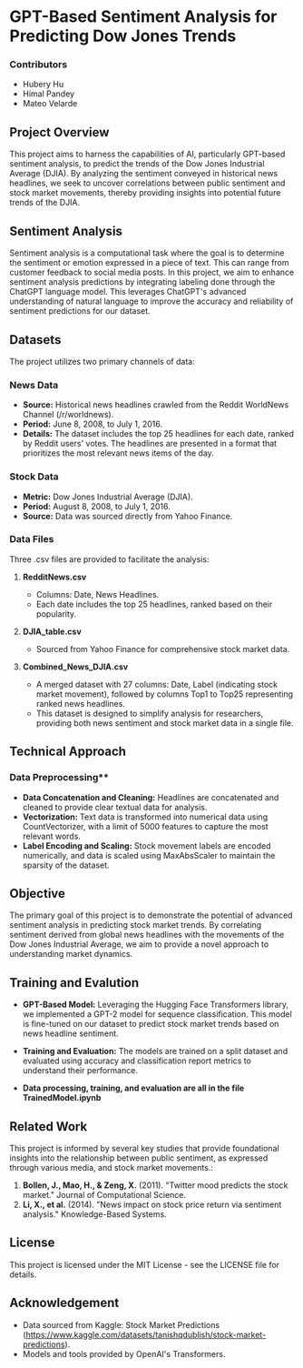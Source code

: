 # GPT-Based Sentiment Analysis for Predicting Dow Jones Trends

### Contributors
- Hubery Hu
- Himal Pandey
- Mateo Velarde

## Project Overview

This project aims to harness the capabilities of AI, particularly GPT-based sentiment analysis, to predict the trends of the Dow Jones Industrial Average (DJIA). By analyzing the sentiment conveyed in historical news headlines, we seek to uncover correlations between public sentiment and stock market movements, thereby providing insights into potential future trends of the DJIA.

## Sentiment Analysis

Sentiment analysis is a computational task where the goal is to determine the sentiment or emotion expressed in a piece of text. This can range from customer feedback to social media posts. In this project, we aim to enhance sentiment analysis predictions by integrating labeling done through the ChatGPT language model. This leverages ChatGPT's advanced understanding of natural language to improve the accuracy and reliability of sentiment predictions for our dataset.

## Datasets

The project utilizes two primary channels of data:

### News Data
- **Source:** Historical news headlines crawled from the Reddit WorldNews Channel (/r/worldnews).
- **Period:** June 8, 2008, to July 1, 2016.
- **Details:** The dataset includes the top 25 headlines for each date, ranked by Reddit users' votes. The headlines are presented in a format that prioritizes the most relevant news items of the day.

### Stock Data
- **Metric:** Dow Jones Industrial Average (DJIA).
- **Period:** August 8, 2008, to July 1, 2016.
- **Source:** Data was sourced directly from Yahoo Finance.

### Data Files
Three .csv files are provided to facilitate the analysis:

1. **RedditNews.csv**
   - Columns: Date, News Headlines.
   - Each date includes the top 25 headlines, ranked based on their popularity.

2. **DJIA_table.csv**
   - Sourced from Yahoo Finance for comprehensive stock market data.

3. **Combined_News_DJIA.csv**
   - A merged dataset with 27 columns: Date, Label (indicating stock market movement), followed by columns Top1 to Top25 representing ranked news headlines.
   - This dataset is designed to simplify analysis for researchers, providing both news sentiment and stock market data in a single file.

## Technical Approach

### Data Preprocessing**
- **Data Concatenation and Cleaning:** Headlines are concatenated and cleaned to provide clear textual data for analysis.
- **Vectorization:** Text data is transformed into numerical data using CountVectorizer, with a limit of 5000 features to capture the most relevant words.
- **Label Encoding and Scaling:** Stock movement labels are encoded numerically, and data is scaled using MaxAbsScaler to maintain the sparsity of the dataset.

## Objective
The primary goal of this project is to demonstrate the potential of advanced sentiment analysis in predicting stock market trends. By correlating sentiment derived from global news headlines with the movements of the Dow Jones Industrial Average, we aim to provide a novel approach to understanding market dynamics.

## Training and Evalution

- **GPT-Based Model:** Leveraging the Hugging Face Transformers library, we implemented a GPT-2 model for sequence classification. This model is fine-tuned on our dataset to predict stock market trends based on news headline sentiment.

- **Training and Evaluation:** The models are trained on a split dataset and evaluated using accuracy and classification report metrics to understand their performance.

- **Data processing, training, and evaluation are all in the file TrainedModel.ipynb**  

## Related Work

This project is informed by several key studies that provide foundational insights into the relationship between public sentiment, as expressed through various media, and stock market movements.:

1. **Bollen, J., Mao, H., & Zeng, X.** (2011). "Twitter mood predicts the stock market." Journal of Computational Science.
2. **Li, X., et al.** (2014). "News impact on stock price return via sentiment analysis." Knowledge-Based Systems.

## License

This project is licensed under the MIT License - see the LICENSE file for details.

## Acknowledgement

- Data sourced from Kaggle: Stock Market Predictions (https://www.kaggle.com/datasets/tanishqdublish/stock-market-predictions).
- Models and tools provided by OpenAI's Transformers.
